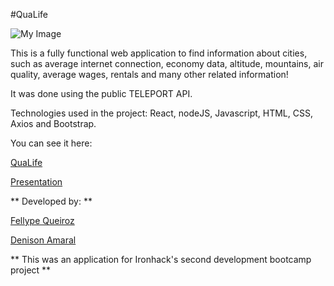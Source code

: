 #QuaLife

![My Image](https://imgur.com/P5VMtUc)

This is a fully functional web application to find information about cities, such as average internet connection, economy data, altitude, mountains, air quality, average wages, rentals and many other related information!

It was done using the public TELEPORT API.

Technologies used in the project: React, nodeJS, Javascript, HTML, CSS, Axios and Bootstrap.

You can see it here:

[QuaLife](https://quali-life.herokuapp.com)

[Presentation](https://prezi.com/view/Oa0YaMOQgsRPQuH8KUxH/)

** Developed by: **

[Fellype Queiroz](https://www.linkedin.com/in/fellype-almeida-queiroz/)

[Denison Amaral](https://www.linkedin.com/in/denisonamaral/)

** This was an application for Ironhack's second development bootcamp project **
